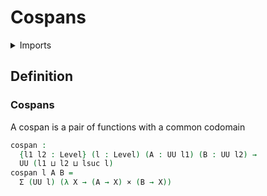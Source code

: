#  Cospans

<details><summary>Imports</summary>
```agda
{-# OPTIONS --safe #-}
module foundation-core.cospans where
open import foundation-core.cartesian-product-types
open import foundation-core.dependent-pair-types
open import foundation-core.universe-levels
```
</details>

## Definition

### Cospans

A cospan is a pair of functions with a common codomain

```agda
cospan :
  {l1 l2 : Level} (l : Level) (A : UU l1) (B : UU l2) →
  UU (l1 ⊔ l2 ⊔ lsuc l)
cospan l A B =
  Σ (UU l) (λ X → (A → X) × (B → X))
```
